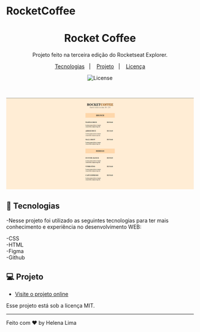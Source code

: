 # RocketCoffee

<h1 align="center">Rocket Coffee</h1>

<p align="center">
 Projeto feito na terceira edição do Rocketseat Explorer. <br/>
</p>

<p align="center">
  <a href="#-tecnologias">Tecnologias</a>&nbsp;&nbsp;&nbsp;|&nbsp;&nbsp;&nbsp;
  <a href="#-projeto">Projeto</a>&nbsp;&nbsp;&nbsp;|&nbsp;&nbsp;&nbsp;
  <a href="#memo-licença">Licença</a>
</p>

<p align="center">
  <img alt="License" src="https://img.shields.io/static/v1?label=license&message=MIT&color=49AA26&labelColor=000000">
</p>

<br>

<p align="center">
    <img alt="rockeatSeat coffee" src="./preview.png"> 
</p>

## 🚀 Tecnologias

-Nesse projeto foi utilizado as seguintes tecnologias para ter mais conhecimento e experiência no desenvolvimento WEB:

-CSS <br>
-HTML <br>
-Figma <br>
-Github <br>

## 💻 Projeto


- [Visite o projeto online](https://helenapl145.github.io/RocketCoffee/)

Esse projeto está sob a licença MIT.

---

Feito com ♥ by Helena Lima

